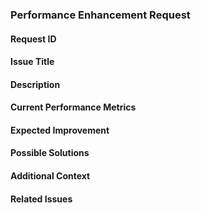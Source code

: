 
### Performance Enhancement Request

#### Request ID

#### Issue Title

#### Description

#### Current Performance Metrics

#### Expected Improvement

#### Possible Solutions

#### Additional Context

#### Related Issues
